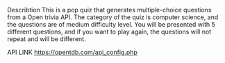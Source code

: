 Describtion
This is a pop quiz that generates multiple-choice questions from a Open trivia API. The category of the quiz is computer science, and the questions are of medium difficulty level. You will be presented with 5 different questions, and if you want to play again, the questions will not repeat and will be different.


API LINK
https://opentdb.com/api_config.php



